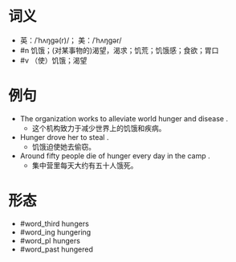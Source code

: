 # 词义
- 英：/ˈhʌŋɡə(r)/； 美：/ˈhʌŋɡər/
- #n 饥饿；(对某事物的)渴望，渴求；饥荒；饥饿感；食欲；胃口
- #v （使）饥饿；渴望
# 例句
- The organization works to alleviate world hunger and disease .
	- 这个机构致力于减少世界上的饥饿和疾病。
- Hunger drove her to steal .
	- 饥饿迫使她去偷窃。
- Around fifty people die of hunger every day in the camp .
	- 集中营里每天大约有五十人饿死。
# 形态
- #word_third hungers
- #word_ing hungering
- #word_pl hungers
- #word_past hungered
